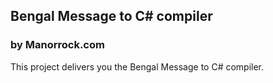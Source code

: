## Bengal Message to C# compiler
### by Manorrock.com

This project delivers you the Bengal Message to C# compiler.
